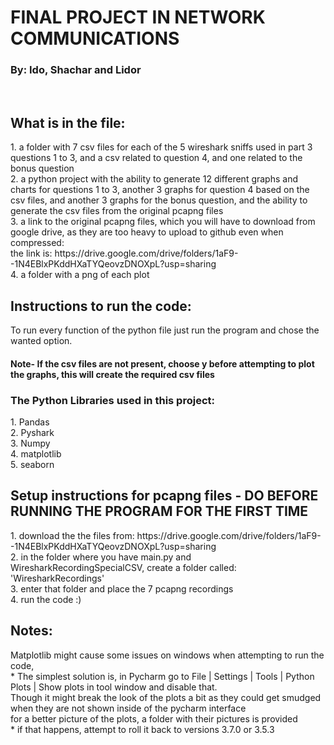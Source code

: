 <h1>FINAL PROJECT IN NETWORK COMMUNICATIONS</h1>
<h3>By: Ido, Shachar and Lidor</h3>
<br/>
<h2>What is in the file:</h2>
1. a folder with 7 csv files for each of the 5 wireshark sniffs used in part 3 questions 1 to 3, and a csv related to question 4, and one related to the bonus question<br/>
2. a python project with the ability to generate 12 different graphs and charts for questions 1 to 3, another 3 graphs for question 4 based on the csv files,
   and another 3 graphs for the bonus question,
   and the ability to generate the csv files from the original pcapng files<br/>
3. a link to the original pcapng files, which you will have to download from google drive, as they are too heavy to upload to github even when compressed:<br/>
   the link is: https://drive.google.com/drive/folders/1aF9--1N4EBlxPKddHXaTYQeovzDNOXpL?usp=sharing<br/>
4. a folder with a png of each plot

<h2>Instructions to run the code:</h2>
To run every function of the python file just run the program and chose the wanted option.
<h4>Note- If the csv files are not present, choose y before attempting to plot the graphs, this will create the required csv files</h4>

<h3>The Python Libraries used in this project:</h3>
1. Pandas<br/>
2. Pyshark<br/>
3. Numpy<br/>
4. matplotlib<br/>
5. seaborn<br/>

<h2>Setup instructions for pcapng files - DO BEFORE RUNNING THE PROGRAM FOR THE FIRST TIME</h2>
1. download the the files from: https://drive.google.com/drive/folders/1aF9--1N4EBlxPKddHXaTYQeovzDNOXpL?usp=sharing<br/>
2. in the folder where you have main.py and WiresharkRecordingSpecialCSV, create a folder called: 'WiresharkRecordings'<br/>
3. enter that folder and place the 7 pcapng recordings<br/>
4. run the code :)

<h2>Notes:</h2>
Matplotlib might cause some issues on windows when attempting to run the code,<br/>
* The simplest solution is, in Pycharm go to File | Settings | Tools | Python Plots | Show plots in tool window and disable that.<br/>
   Though it might break the look of the plots a bit as they could get smudged when they are not shown inside of the pycharm interface<br/>
   for a better picture of the plots, a folder with their pictures is provided<br/>
* if that happens, attempt to roll it back to versions 3.7.0 or 3.5.3 

